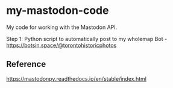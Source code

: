 # my-mastodon-code
My code for working with the Mastodon API.

Step 1: Python script to automatically post to my wholemap Bot - https://botsin.space/@torontohistoricphotos

## Reference
https://mastodonpy.readthedocs.io/en/stable/index.html
